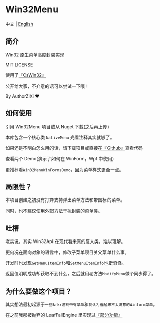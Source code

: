 # Win32Menu

中文 | [English](README.md)

## 简介

Win32 原生菜单高度封装实现

MIT LICENSE

使用了[『CsWin32』](https://github.com/microsoft/CsWin32)

公开给大家，不介意的话可以尝试一下哦！

By AuthorZiXi ❤️

## 如何使用

引用 Win32Menu 项目或从 Nuget 下载(之后再上传)

本库包含一个核心类 `NativeMenu` 光看注释其实就够了。

如果还是不明白怎么用的话，请下载项目或直接在[『Github』](https://github.com/AuthorZiXi/Win32Menu)查看代码

查看两个 Demo(演示了如何在 WinForm，Wpf 中使用)

更推荐看`Win32MenuWinFormsDemo`，因为菜单样式更全一点。

## 局限性？

本项目创建之初没有打算支持弹出菜单方法和带图标的菜单。

同时，也不建议使用外部方法干扰封装的菜单类。

## 吐槽

老实说，其实 Win32Api 在现代看来真的反人类，难以理解。

更何况在面向对象的语言中，修改子菜单项目关父菜单什么事。

开发时也发现`GetMenuItemInfo`和`SetMenuItemInfo`也挺奇怪。

返回值明明成功却获取不到什么，之后就用老方法`ModifyMenu`做个同步得了。

## 为什么要做这个项目？

其实想法最初起源于`一些krkr游戏带有菜单`和`我认为看起来不太满意的Winform菜单`。

在之前我那被抛弃的 LeafFallEngine 里实现过[『部分功能』](https://github.com/AuthorZiXi/LeafFallEngine/blob/main/Helper/HelperWin32Menu.cs)
